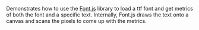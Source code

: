 Demonstrates how to use the [Font.js](https://github.com/Pomax/Font.js) library to load a ttf font and get metrics of both the font and a specific text. Internally, Font.js draws the text onto a canvas and scans the pixels to come up with the metrics.